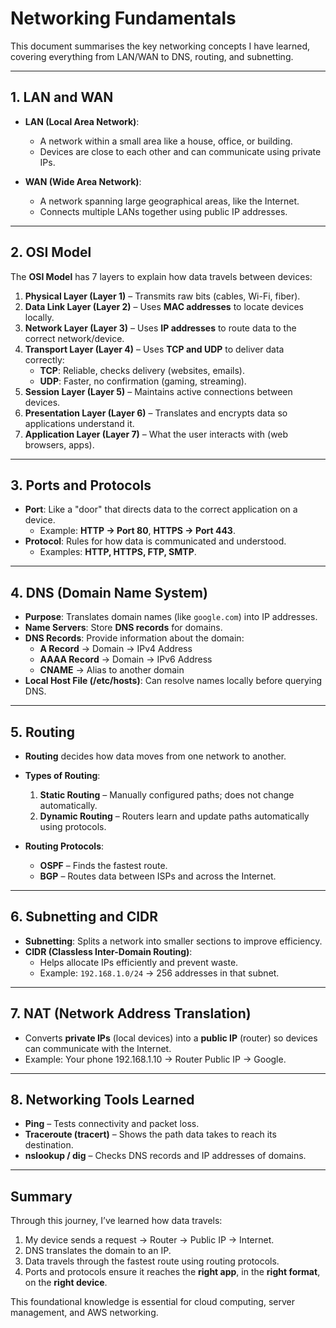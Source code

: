# Networking Fundamentals

This document summarises the key networking concepts I have learned, covering everything from LAN/WAN to DNS, routing, and subnetting.

---

## 1. LAN and WAN
- **LAN (Local Area Network)**:  
  - A network within a small area like a house, office, or building.  
  - Devices are close to each other and can communicate using private IPs.

- **WAN (Wide Area Network)**:  
  - A network spanning large geographical areas, like the Internet.  
  - Connects multiple LANs together using public IP addresses.

---

## 2. OSI Model
The **OSI Model** has 7 layers to explain how data travels between devices:

1. **Physical Layer (Layer 1)** – Transmits raw bits (cables, Wi-Fi, fiber).  
2. **Data Link Layer (Layer 2)** – Uses **MAC addresses** to locate devices locally.  
3. **Network Layer (Layer 3)** – Uses **IP addresses** to route data to the correct network/device.  
4. **Transport Layer (Layer 4)** – Uses **TCP and UDP** to deliver data correctly:  
   - **TCP**: Reliable, checks delivery (websites, emails).  
   - **UDP**: Faster, no confirmation (gaming, streaming).  
5. **Session Layer (Layer 5)** – Maintains active connections between devices.  
6. **Presentation Layer (Layer 6)** – Translates and encrypts data so applications understand it.  
7. **Application Layer (Layer 7)** – What the user interacts with (web browsers, apps).

---

## 3. Ports and Protocols
- **Port**: Like a "door" that directs data to the correct application on a device.  
  - Example: **HTTP → Port 80**, **HTTPS → Port 443**.
- **Protocol**: Rules for how data is communicated and understood.  
  - Examples: **HTTP, HTTPS, FTP, SMTP**.

---

## 4. DNS (Domain Name System)
- **Purpose**: Translates domain names (like `google.com`) into IP addresses.  
- **Name Servers**: Store **DNS records** for domains.  
- **DNS Records**: Provide information about the domain:  
  - **A Record** → Domain → IPv4 Address  
  - **AAAA Record** → Domain → IPv6 Address  
  - **CNAME** → Alias to another domain  
- **Local Host File (/etc/hosts)**: Can resolve names locally before querying DNS.

---

## 5. Routing
- **Routing** decides how data moves from one network to another.  
- **Types of Routing**:  
  1. **Static Routing** – Manually configured paths; does not change automatically.  
  2. **Dynamic Routing** – Routers learn and update paths automatically using protocols.

- **Routing Protocols**:  
  - **OSPF** – Finds the fastest route.  
  - **BGP** – Routes data between ISPs and across the Internet.  

---

## 6. Subnetting and CIDR
- **Subnetting**: Splits a network into smaller sections to improve efficiency.  
- **CIDR (Classless Inter-Domain Routing)**:  
  - Helps allocate IPs efficiently and prevent waste.  
  - Example: `192.168.1.0/24` → 256 addresses in that subnet.

---

## 7. NAT (Network Address Translation)
- Converts **private IPs** (local devices) into a **public IP** (router) so devices can communicate with the Internet.  
- Example: Your phone 192.168.1.10 → Router Public IP → Google.

---

## 8. Networking Tools Learned
- **Ping** – Tests connectivity and packet loss.  
- **Traceroute (tracert)** – Shows the path data takes to reach its destination.  
- **nslookup / dig** – Checks DNS records and IP addresses of domains.

---

## Summary
Through this journey, I’ve learned how data travels:
1. My device sends a request → Router → Public IP → Internet.  
2. DNS translates the domain to an IP.  
3. Data travels through the fastest route using routing protocols.  
4. Ports and protocols ensure it reaches the **right app**, in the **right format**, on the **right device**.

This foundational knowledge is essential for cloud computing, server management, and AWS networking.